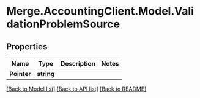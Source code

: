 # Merge.AccountingClient.Model.ValidationProblemSource

## Properties

Name | Type | Description | Notes
------------ | ------------- | ------------- | -------------
**Pointer** | **string** |  | 

[[Back to Model list]](../README.md#documentation-for-models) [[Back to API list]](../README.md#documentation-for-api-endpoints) [[Back to README]](../README.md)

